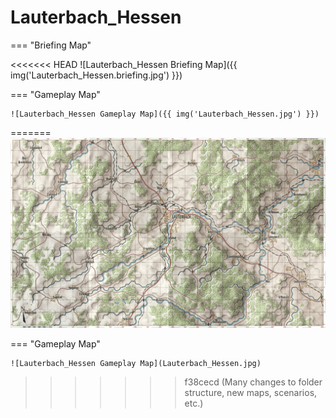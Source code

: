 # Lauterbach_Hessen

=== "Briefing Map"

<<<<<<< HEAD
    ![Lauterbach_Hessen Briefing Map]({{ img('Lauterbach_Hessen.briefing.jpg') }})

=== "Gameplay Map"

    ![Lauterbach_Hessen Gameplay Map]({{ img('Lauterbach_Hessen.jpg') }})
=======
    ![Lauterbach_Hessen Briefing Map](Lauterbach_Hessen.briefing.jpg)

=== "Gameplay Map"

    ![Lauterbach_Hessen Gameplay Map](Lauterbach_Hessen.jpg)
>>>>>>> f38cecd (Many changes to folder structure, new maps, scenarios, etc.)
